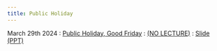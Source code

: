 ```yaml
---
title: Public Holiday
---
```


March 29th 2024
: [Public Holiday, Good Friday](#)
  : [(NO LECTURE)](#)
  : [Slide (PPT)](https://weiserlab.github.io/wirelessnetworking/CS4222_Lecture10.pptx)


